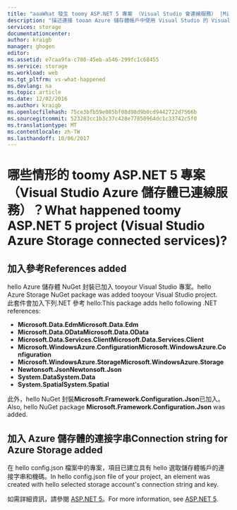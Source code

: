 ```yaml
---
title: "aaaWhat 發生 toomy ASP.NET 5 專案 （Visual Studio 會連線服務） |Microsoft 文件"
description: "描述連接 tooan Azure 儲存體帳戶中使用 Visual Studio 的 Visual Studio ASP.NET 5 專案連線服務之後，會發生什麼事"
services: storage
documentationcenter: 
author: kraigb
manager: ghogen
editor: 
ms.assetid: e7caa9fa-c780-45eb-a546-299fc1c68455
ms.service: storage
ms.workload: web
ms.tgt_pltfrm: vs-what-happened
ms.devlang: na
ms.topic: article
ms.date: 12/02/2016
ms.author: kraigb
ms.openlocfilehash: 75ce3bfb59e085bf08d98d9b0cd9442722d7566b
ms.sourcegitcommit: 523283cc1b3c37c428e77850964dc1c33742c5f0
ms.translationtype: MT
ms.contentlocale: zh-TW
ms.lasthandoff: 10/06/2017
---
```

# <a name="what-happened-toomy-aspnet-5-project-visual-studio-azure-storage-connected-services"></a><span data-ttu-id="70418-103">哪些情形的 toomy ASP.NET 5 專案 （Visual Studio Azure 儲存體已連線服務）？</span><span class="sxs-lookup"><span data-stu-id="70418-103">What happened toomy ASP.NET 5 project (Visual Studio Azure Storage connected services)?</span></span>
## <a name="references-added"></a><span data-ttu-id="70418-104">加入參考</span><span class="sxs-lookup"><span data-stu-id="70418-104">References added</span></span>
<span data-ttu-id="70418-105">hello Azure 儲存體 NuGet 封裝已加入 tooyour Visual Studio 專案。</span><span class="sxs-lookup"><span data-stu-id="70418-105">hello Azure Storage NuGet package was added tooyour Visual Studio project.</span></span>  
<span data-ttu-id="70418-106">此套件會加入下列.NET 參考 hello:</span><span class="sxs-lookup"><span data-stu-id="70418-106">This package adds hello following .NET references:</span></span>

* <span data-ttu-id="70418-107">**Microsoft.Data.Edm**</span><span class="sxs-lookup"><span data-stu-id="70418-107">**Microsoft.Data.Edm**</span></span>
* <span data-ttu-id="70418-108">**Microsoft.Data.OData**</span><span class="sxs-lookup"><span data-stu-id="70418-108">**Microsoft.Data.OData**</span></span>
* <span data-ttu-id="70418-109">**Microsoft.Data.Services.Client**</span><span class="sxs-lookup"><span data-stu-id="70418-109">**Microsoft.Data.Services.Client**</span></span>
* <span data-ttu-id="70418-110">**Microsoft.WindowsAzure.Configuration**</span><span class="sxs-lookup"><span data-stu-id="70418-110">**Microsoft.WindowsAzure.Configuration**</span></span>
* <span data-ttu-id="70418-111">**Microsoft.WindowsAzure.Storage**</span><span class="sxs-lookup"><span data-stu-id="70418-111">**Microsoft.WindowsAzure.Storage**</span></span>
* <span data-ttu-id="70418-112">**Newtonsoft.Json**</span><span class="sxs-lookup"><span data-stu-id="70418-112">**Newtonsoft.Json**</span></span>
* <span data-ttu-id="70418-113">**System.Data**</span><span class="sxs-lookup"><span data-stu-id="70418-113">**System.Data**</span></span>
* <span data-ttu-id="70418-114">**System.Spatial**</span><span class="sxs-lookup"><span data-stu-id="70418-114">**System.Spatial**</span></span>

<span data-ttu-id="70418-115">此外，hello NuGet 封裝**Microsoft.Framework.Configuration.Json**已加入。</span><span class="sxs-lookup"><span data-stu-id="70418-115">Also, hello NuGet package **Microsoft.Framework.Configuration.Json** was added.</span></span>

## <a name="connection-string-for-azure-storage-added"></a><span data-ttu-id="70418-116">加入 Azure 儲存體的連接字串</span><span class="sxs-lookup"><span data-stu-id="70418-116">Connection string for Azure Storage added</span></span>
<span data-ttu-id="70418-117">在 hello config.json 檔案中的專案，項目已建立具有 hello 選取儲存體帳戶的連接字串和機碼。</span><span class="sxs-lookup"><span data-stu-id="70418-117">In hello config.json file of your project, an element was created with hello selected storage account's connection string and key.</span></span>

<span data-ttu-id="70418-118">如需詳細資訊，請參閱 [ASP.NET 5](http://www.asp.net/vnext)。</span><span class="sxs-lookup"><span data-stu-id="70418-118">For more information, see [ASP.NET 5](http://www.asp.net/vnext).</span></span>

